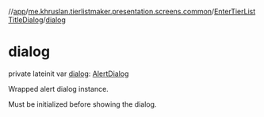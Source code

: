 //[app](../../../index.md)/[me.khruslan.tierlistmaker.presentation.screens.common](../index.md)/[EnterTierListTitleDialog](index.md)/[dialog](dialog.md)

# dialog

private lateinit var [dialog](dialog.md): [AlertDialog](https://developer.android.com/reference/kotlin/androidx/appcompat/app/AlertDialog.html)

Wrapped alert dialog instance.

Must be initialized before showing the dialog.
